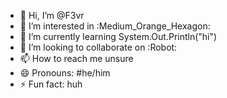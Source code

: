 - 👋 Hi, I’m @F3vr
- 👀 I’m interested in :Medium_Orange_Hexagon:
- 🌱 I’m currently learning System.Out.Println("hi")
- 💞️ I’m looking to collaborate on :Robot: 
- 📫 How to reach me unsure
- 😄 Pronouns: #he/him
- ⚡ Fun fact: huh

<!---
F3vr/F3vr is a ✨ special ✨ repository because its `README.md` (this file) appears on your GitHub profile.
You can click the Preview link to take a look at your changes.
--->
